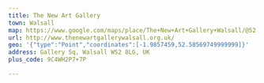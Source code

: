 ```yaml
---
title: The New Art Gallery
town: Walsall
map: https://www.google.com/maps/place/The+New+Art+Gallery+Walsall/@52.5855667,-1.9858184,17z/data=!3m1!4b1!4m2!3m1!1s0x4870a2099d85c60d:0x84e4334618e98fad
url: http://www.thenewartgallerywalsall.org.uk/
geo: '{"type":"Point","coordinates":[-1.9857459,52.58569749999999]}'
address: Gallery Sq, Walsall WS2 8LG, UK
plus_code: 9C4WH2P7+7P

---
```


